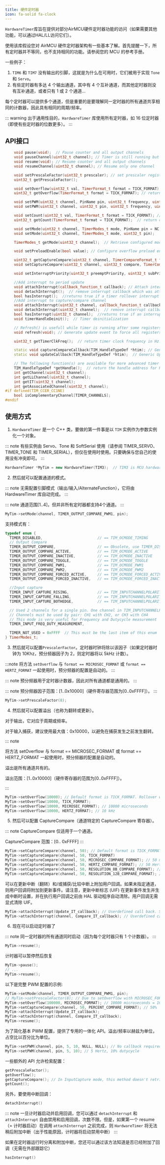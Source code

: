 ```yaml
---
title: 硬件定时器
icon: fa-solid fa-clock
---
```


`HardwareTimer`库旨在提供对部分AirMCU硬件定时器功能的访问（如果需要其他功能，可以通过HAL/LL访问它们）。

使用该库假设您对 AirMCU 硬件定时器架构有一些基本了解。首先提醒一下，所有定时器并不等同，也不支持相同的功能。请参阅您的 MCU 的参考手册。

一些例子：
1. `TIM6` 和 `TIM7` 没有输出的引脚，这就是为什么在可用时，它们被用于实现 `Tone` 和 `Servo`。
2. 有些定时器有多达 4 个输出通道，其中有 4 个互补通道，而其他定时器则没有互补通道，或者只有 1 或 2 个通道...

每个定时器可以提供多个通道，但是重要的是要理解同一定时器的所有通道共享相同的计数器，因此具有相同的周期/频率。

::: warning
出于通用性目的，`HardwareTimer` 库使用所有定时器，如 16 位定时器（即使有些定时器的位数更多）。
:::

## API接口

```cpp
    void pause(void);  // Pause counter and all output channels
    void pauseChannel(uint32_t channel); // Timer is still running but channel (output and interrupt) is disabled
    void resume(void); // Resume counter and all output channels
    void resumeChannel(uint32_t channel); // Resume only one channel

    void setPrescaleFactor(uint32_t prescaler); // set prescaler register (which is factor value - 1)
    uint32_t getPrescaleFactor();

    void setOverflow(uint32_t val, TimerFormat_t format = TICK_FORMAT); // set AutoReload register depending on format provided
    uint32_t getOverflow(TimerFormat_t format = TICK_FORMAT); // return overflow depending on format provided

    void setPWM(uint32_t channel, PinName pin, uint32_t frequency, uint32_t dutycycle, callback_function_t PeriodCallback = nullptr, callback_function_t CompareCallback = nullptr); // Set all in one command freq in HZ, Duty in percentage. Including both interrup.
    void setPWM(uint32_t channel, uint32_t pin, uint32_t frequency, uint32_t dutycycle, callback_function_t PeriodCallback = nullptr, callback_function_t CompareCallback = nullptr);

    void setCount(uint32_t val, TimerFormat_t format = TICK_FORMAT); // set timer counter to value 'val' depending on format provided
    uint32_t getCount(TimerFormat_t format = TICK_FORMAT);  // return current counter value of timer depending on format provided

    void setMode(uint32_t channel, TimerModes_t mode, PinName pin = NC); // Configure timer channel with specified mode on specified pin if available
    void setMode(uint32_t channel, TimerModes_t mode, uint32_t pin);

    TimerModes_t getMode(uint32_t channel);  // Retrieve configured mode

    void setPreloadEnable(bool value); // Configure overflow preload enable setting

    uint32_t getCaptureCompare(uint32_t channel, TimerCompareFormat_t format = TICK_COMPARE_FORMAT); // return Capture/Compare register value of specified channel depending on format provided
    void setCaptureCompare(uint32_t channel, uint32_t compare, TimerCompareFormat_t format = TICK_COMPARE_FORMAT);  // set Compare register value of specified channel depending on format provided

    void setInterruptPriority(uint32_t preemptPriority, uint32_t subPriority); // set interrupt priority

    //Add interrupt to period update
    void attachInterrupt(callback_function_t callback); // Attach interrupt callback which will be called upon update event (timer rollover)
    void detachInterrupt();  // remove interrupt callback which was attached to update event
    bool hasInterrupt();  //returns true if a timer rollover interrupt has already been set
    //Add interrupt to capture/compare channel
    void attachInterrupt(uint32_t channel, callback_function_t callback); // Attach interrupt callback which will be called upon compare match event of specified channel
    void detachInterrupt(uint32_t channel);  // remove interrupt callback which was attached to compare match event of specified channel
    bool hasInterrupt(uint32_t channel);  //returns true if an interrupt has already been set on the channel compare match
    void timerHandleDeinit();  // Timer deinitialization

    // Refresh() is usefull while timer is running after some registers update
    void refresh(void); // Generate update event to force all registers (Autoreload, prescaler, compare) to be taken into account

    uint32_t getTimerClkFreq();  // return timer clock frequency in Hz.

    static void captureCompareCallback(TIM_HandleTypeDef *htim); // Generic Caputre and Compare callback which will call user callback
    static void updateCallback(TIM_HandleTypeDef *htim);  // Generic Update (rollover) callback which will call user callback

    // The following function(s) are available for more advanced timer options
    TIM_HandleTypeDef *getHandle();  // return the handle address for HAL related configuration
    int getChannel(uint32_t channel);
    int getLLChannel(uint32_t channel);
    int getIT(uint32_t channel);
    int getAssociatedChannel(uint32_t channel);
#if defined(TIM_CCER_CC1NE)
    bool isComplementaryChannel[TIMER_CHANNELS];
#endif
```

## 使用方式

1. `HardwareTimer` 是一个 C++ 类，要做的第一件事是以 `TIM` 实例作为参数实例化一个对象。

::: note
有些实例由 Servo、Tone 和 SoftSerial 使用（请参阅 TIMER_SERVO、TIMER_TONE 和 TIMER_SERIAL），但仅在使用时使用。只要确保与您自己的使用没有冲突即可。
:::

```cpp
HardwareTimer *MyTim = new HardwareTimer(TIM3);  // TIM3 is MCU hardware peripheral instance, its definition is provided in CMSIS
```

2. 然后就可以配置通道的模式。

::: note
无需配置引脚模式（输出/输入/AlternateFunction），它将由 HardwareTimer 库自动完成。
:::

::: note
通道范围[1..4]，但并非所有定时器都支持4个通道。
:::

```cpp
MyTim->setMode(channel, TIMER_OUTPUT_COMPARE_PWM1, pin);
```

支持模式有：

```cpp
typedef enum {
  TIMER_DISABLED,                         // == TIM_OCMODE_TIMING           no output, useful for only-interrupt
  // Output Compare
  TIMER_OUTPUT_COMPARE,                   // == Obsolete, use TIMER_DISABLED instead. Kept for compatibility reason
  TIMER_OUTPUT_COMPARE_ACTIVE,            // == TIM_OCMODE_ACTIVE           pin is set high when counter == channel compare
  TIMER_OUTPUT_COMPARE_INACTIVE,          // == TIM_OCMODE_INACTIVE         pin is set low when counter == channel compare
  TIMER_OUTPUT_COMPARE_TOGGLE,            // == TIM_OCMODE_TOGGLE           pin toggles when counter == channel compare
  TIMER_OUTPUT_COMPARE_PWM1,              // == TIM_OCMODE_PWM1             pin high when counter < channel compare, low otherwise
  TIMER_OUTPUT_COMPARE_PWM2,              // == TIM_OCMODE_PWM2             pin low when counter < channel compare, high otherwise
  TIMER_OUTPUT_COMPARE_FORCED_ACTIVE,     // == TIM_OCMODE_FORCED_ACTIVE    pin always high
  TIMER_OUTPUT_COMPARE_FORCED_INACTIVE,   // == TIM_OCMODE_FORCED_INACTIVE  pin always low

  //Input capture
  TIMER_INPUT_CAPTURE_RISING,             // == TIM_INPUTCHANNELPOLARITY_RISING
  TIMER_INPUT_CAPTURE_FALLING,            // == TIM_INPUTCHANNELPOLARITY_FALLING
  TIMER_INPUT_CAPTURE_BOTHEDGE,           // == TIM_INPUTCHANNELPOLARITY_BOTHEDGE

  // Used 2 channels for a single pin. One channel in TIM_INPUTCHANNELPOLARITY_RISING another channel in TIM_INPUTCHANNELPOLARITY_FALLING.
  // Channels must be used by pair: CH1 with CH2, or CH3 with CH4
  // This mode is very useful for Frequency and Dutycycle measurement
  TIMER_INPUT_FREQ_DUTY_MEASUREMENT,

  TIMER_NOT_USED = 0xFFFF  // This must be the last item of this enum
} TimerModes_t;
```

3. 然后就可以配置`PrescalerFactor`。定时器时钟将除以该因子（如果定时器时钟为 10Khz，预分频器因子为 2，则定时器将以 5kHz 计数）。

:::note
将方法 `setOverflow` 与 `format == MICROSEC_FORMAT` 或 `format == HERTZ_FORMAT` 一起使用时，预分频器的配置是自动的。
:::

::: note
预分频器用于定时器计数器，因此对所有通道都是通用的。
:::

::: note
预分频器因子范围：[1..0x10000]（硬件寄存器范围为[0..0xFFFF]）。
:::

```cpp
MyTim->setPrescaleFactor(8);
```

4. 然后就可以配置溢出（也称为翻转或更新）。

对于输出，它对应于周期或频率。

对于输入捕获，建议使用最大值：0x10000，以避免在捕获发生之前发生翻转。

::: note

将方法 setOverflow 与 format == MICROSEC_FORMAT 或 format == HERTZ_FORMAT 一起使用时，预分频器的配置是自动的。

溢出是所有通道共有的。

溢出范围：[1..0x10000]（硬件寄存器的范围为[0..0xFFFF]）。

:::

```cpp
MyTim->setOverflow(10000); // Default format is TICK_FORMAT. Rollover will occurs when timer counter counts 10000 ticks (it reach it count from 0 to 9999)
MyTim->setOverflow(10000, TICK_FORMAT);
MyTim->setOverflow(10000, MICROSEC_FORMAT); // 10000 microseconds
MyTim->setOverflow(10000, HERTZ_FORMAT); // 10 kHz
```

5. 然后可以配置 CaptureCompare（通道特定的 CaptureCompare 寄存器）。

::: note
CaptureCompare 仅适用于一个通道。

CaptureCompare 范围：[0.. 0xFFFF]
:::

```cpp
MyTim->setCaptureCompare(channel, 50); // Default format is TICK_FORMAT. 50 ticks
MyTim->setCaptureCompare(channel, 50, TICK_FORMAT)
MyTim->setCaptureCompare(channel, 50, MICROSEC_COMPARE_FORMAT); // 50 microseconds    between counter resetand compare
MyTim->setCaptureCompare(channel, 50, HERTZ_COMPARE_FORMAT); // 50 Hertz -> 1/50    seconds between counterreset and compare
MyTim->setCaptureCompare(channel, 50, RESOLUTION_8B_COMPARE_FORMAT); // used for    Dutycycle: [0.. 255]
MyTim->setCaptureCompare(channel, 50, RESOLUTION_12B_COMPARE_FORMAT); // used for   Dutycycle: [0.. 4095]
```

可以在更新中断（翻转）和/或捕获/比较中断上附加用户回调。如果未指定通道，则用户回调将附加到更新事件。请注意，更新中断标志 (UIF) 在更新事件发生并生成中断时设置，并在执行用户回调之前由 HAL 驱动程序自动清除。用户回调无需显式清除 UIF。

```cpp
MyTim->attachInterrupt(Update_IT_callback); // Userdefined call back. See 'Examples' chapter to see how to use callback with or without parameter
MyTim->attachInterrupt(channel, Compare_IT_callback); // Userdefined call back. See 'Examples' chapter to see how to use callback with or without parameter
```

6. 现在可以启动定时器了

::: note
同一定时器的所有通道同时启动（因为每个定时器只有 1 个计数器）。
:::

```cpp
MyTim->resume();
```

计时器可以暂停然后恢复

```cpp
MyTim->pause();
// ...
MyTim->resume();
```

以下是完整 PWM 配置的示例:

```cpp
MyTim->setMode(channel, TIMER_OUTPUT_COMPARE_PWM1, pin);
// MyTim->setPrescaleFactor(8); // Due to setOverflow with MICROSEC_FORMAT, prescaler   will be computedautomatically based on timer input clock
MyTim->setOverflow(100000, MICROSEC_FORMAT); // 10000 microseconds = 10 milliseconds
MyTim->setCaptureCompare(channel, 50, PERCENT_COMPARE_FORMAT); // 50%
MyTim->attachInterrupt(Update_IT_callback);
MyTim->attachInterrupt(channel, Compare_IT_callback);
MyTim->resume();
```

为了简化基本 PWM 配置，提供了专用的一体化 API。溢出/频率以赫兹为单位，占空比以百分比为单位。

```cpp
MyTim->setPWM(channel, pin, 5, 10, NULL, NULL); // No callback required, we can   simplify the function call
MyTim->setPWM(channel, pin, 5, 10); // 5 Hertz, 10% dutycycle
```

一些额外的 API 允许检索配置：

```cpp
getPrescaleFactor();
getOverflow();
getCaptureCompare(); // In InputCapture mode, this method doesn't retrieve configuration   but retrieve thecaptured counter value
getCount();
```

另外，要使用中断回调：

```cpp
detachInterrupt()
```

::: note
一旦计时器启动并启用回调，您可以通过 `detachInterrupt` 和 `attachInterrupt` 自由禁用和启用回调，次数不限。但是，如果第一个 resume （= 计时器启动）在调用 `attachInterrupt` 之前完成，则 `HardwareTimer` 将无法稍后附加中断（出于性能原因，计时器将启动禁用中断）
:::

如果在定时器运行时分离和附加中断，您还可以通过该方法知道是否已经附加了回调（无需在外部跟踪它）

```cpp
hasInterrupt()
```
